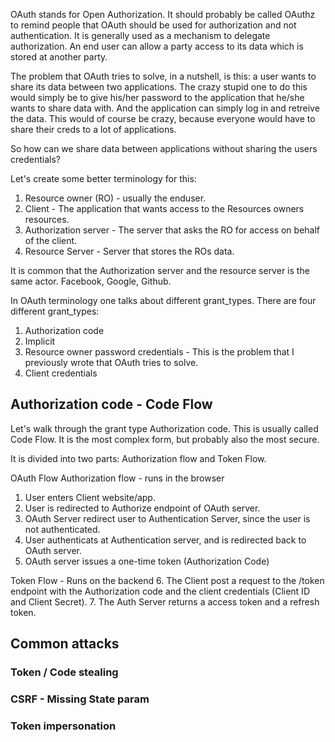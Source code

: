 

OAuth stands for Open Authorization. It should probably be called OAuthz to remind people that OAuth should be used for authorization and not authentication.
It is generally used as a mechanism to delegate authorization. An end user can allow a party access to its data which is stored at another party.

The problem that OAuth tries to solve, in a nutshell, is this: a user wants to share its data between two applications. The crazy stupid one to do this would simply be to give his/her password to the application that he/she wants to share data with. And the application can simply log in and retreive the data. This would of course be crazy, because everyone would have to share their creds to a lot of applications.

So how can we share data between applications without sharing the users credentials?


Let's create some better terminology for this:
1. Resource owner (RO) - usually the enduser.
2. Client - The application that wants access to the Resources owners resources.
3. Authorization server - The server that asks the RO for access on behalf of the client.
4. Resource Server - Server that stores the ROs data.

It is common that the Authorization server and the resource server is the same actor. Facebook, Google, Github.


In OAuth terminology one talks about different grant_types. There are four different grant_types:
1. Authorization code
2. Implicit
3. Resource owner password credentials - This is the problem that I previously wrote that OAuth tries to solve.
4. Client credentials

## Authorization code - Code Flow
Let's walk through the grant type Authorization code. This is usually called Code Flow. It is the most complex form, but probably also the most secure.

It is divided into two parts: Authorization flow and Token Flow.

OAuth Flow
Authorization flow - runs in the browser
1. User enters Client website/app.
2. User is redirected to Authorize endpoint of OAuth server.
3. OAuth Server redirect user to Authentication Server, since the user is not authenticated.
4. User authenticats at Authentication server, and is redirected back to OAuth server.
5. OAuth server issues a one-time token (Authorization Code)


Token Flow - Runs on the backend
6. The Client post a request to the /token endpoint with the Authorization code and the client credentials (Client ID and Client Secret).
7. The Auth Server returns a access token and a refresh token.



## Common attacks

### Token / Code stealing


### CSRF - Missing State param

### Token impersonation





